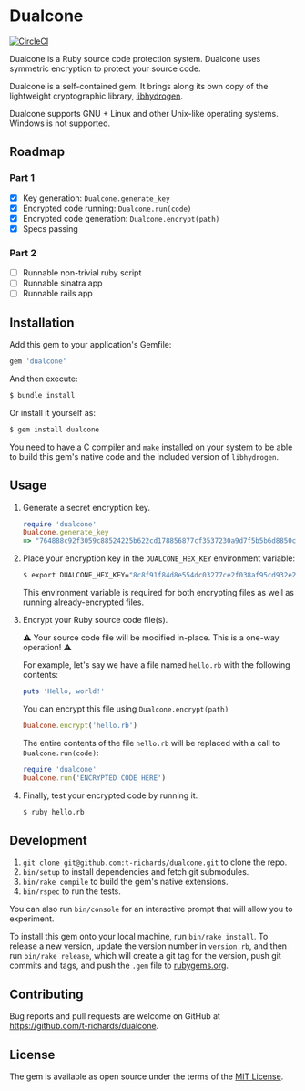 # Dualcone

[![CircleCI](https://circleci.com/gh/t-richards/dualcone.svg?style=svg)](https://circleci.com/gh/t-richards/dualcone)

Dualcone is a Ruby source code protection system. Dualcone uses symmetric encryption to protect your source code.

Dualcone is a self-contained gem. It brings along its own copy of the lightweight cryptographic library, [libhydrogen][libhydrogen].

Dualcone supports GNU + Linux and other Unix-like operating systems. Windows is not supported.

## Roadmap

### Part 1
 - [x] Key generation: `Dualcone.generate_key`
 - [x] Encrypted code running: `Dualcone.run(code)`
 - [x] Encrypted code generation: `Dualcone.encrypt(path)`
 - [x] Specs passing

### Part 2
 - [ ] Runnable non-trivial ruby script
 - [ ] Runnable sinatra app
 - [ ] Runnable rails app

## Installation

Add this gem to your application's Gemfile:

```ruby
gem 'dualcone'
```

And then execute:

```bash
$ bundle install
```

Or install it yourself as:

```bash
$ gem install dualcone
```

You need to have a C compiler and `make` installed on your system to be able to build this gem's native code and the included version of `libhydrogen`.

## Usage

1. Generate a secret encryption key.

    ```ruby
    require 'dualcone'
    Dualcone.generate_key
    => "764888c92f3059c88524225b622cd178856877cf3537230a9d7f5b5b6d8850c5"
    ```

2. Place your encryption key in the `DUALCONE_HEX_KEY` environment variable:

    ```bash
    $ export DUALCONE_HEX_KEY="8c8f91f84d8e554dc03277ce2f038af95cd932e2b65011969e77d3ac18d7bdd9"
    ```

    This environment variable is required for both encrypting files as well as running already-encrypted files.

3. Encrypt your Ruby source code file(s).

    :warning: Your source code file will be modified in-place. This is a one-way operation! :warning:

    For example, let's say we have a file named `hello.rb` with the following contents:

    ```ruby
    puts 'Hello, world!'
    ```

    You can encrypt this file using `Dualcone.encrypt(path)`

    ```ruby
    Dualcone.encrypt('hello.rb')
    ```

    The entire contents of the file `hello.rb` will be replaced with a call to `Dualcone.run(code)`:

    ```ruby
    require 'dualcone'
    Dualcone.run('ENCRYPTED CODE HERE')
    ```

4. Finally, test your encrypted code by running it.

    ```bash
    $ ruby hello.rb
    ```

## Development

1. `git clone git@github.com:t-richards/dualcone.git` to clone the repo.
2. `bin/setup` to install dependencies and fetch git submodules.
3. `bin/rake compile` to build the gem's native extensions.
4. `bin/rspec` to run the tests.

You can also run `bin/console` for an interactive prompt that will allow you to experiment.

To install this gem onto your local machine, run `bin/rake install`. To release a new version, update the version number in `version.rb`, and then run `bin/rake release`, which will create a git tag for the version, push git commits and tags, and push the `.gem` file to [rubygems.org][rubygems].

## Contributing

Bug reports and pull requests are welcome on GitHub at https://github.com/t-richards/dualcone.

## License

The gem is available as open source under the terms of the [MIT License][mit-license].

[libhydrogen]: https://github.com/jedisct1/libhydrogen
[mit-license]: https://opensource.org/licenses/MIT
[rubygems]: https://rubygems.org
